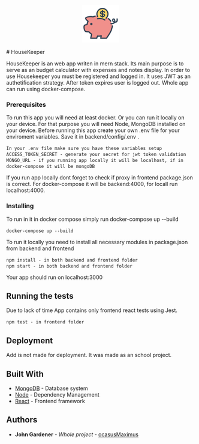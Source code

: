 <p align="center">
<img  width="100" height="100" src="/frontend/public/money-pig.png">
</p>
#  HouseKeeper 


HouseKeeper is an web app writen in mern stack. Its main purpose is to serve as an budget calculator with expenses and notes display. In order to use Housekeeper you must be registered and logged in. It uses JWT as an authetification strategy. After token expires user is logged out. Whole app can run using docker-compose. 

### Prerequisites

To run this app you will need at least docker. Or you can run it locally on your device. For that purpose you will need Node, MongoDB installed on your device. Before running this app create your own .env file for your enviroment variables. Save it in backend/config/.env .

```
In your .env file make sure you have these variables setup
ACCESS_TOKEN_SECRET - generate your secret for jwt token validation
MONGO_URL - if you running app locally it will be localhost, if in docker-compose it will be mongoDB 

```
If you run app locally dont forget to check if proxy in frontend package.json is correct. For docker-compose it will be backend:4000, for locall run localhost:4000.

### Installing

To run in it in docker compose simply run docker-compose up --build

```
docker-compose up --build
```

To run it locally you need to install all necessary modules in package.json from backend and frontend

```
npm install - in both backend and frontend folder
npm start - in both backend and frontend folder
```

Your app should run on localhost:3000

## Running the tests

Due to lack of time App contains only frontend react tests using Jest.

```
npm test - in frontend folder
```
## Deployment

Add is not made for deployment. It was made as an school project.

## Built With

* [MongoDB](https://www.mongodb.com/) - Database system
* [Node](https://nodejs.org/en/) - Dependency Management
* [React](https://reactjs.org) - Frontend framework



## Authors

* **John Gardener** - *Whole project* - [ocasusMaximus](https://github.com/ocasusMaximus)

